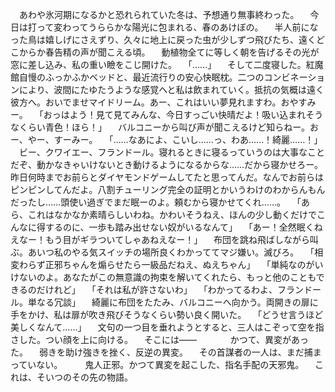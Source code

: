 　あわや氷河期になるかと恐れられていた冬は、予想通り無事終わった。
　今日は打って変わってうららかな陽光に包まれる、春のあけぼの。
　半人前になった鳥は嬉しげにさえずり、久々に地上に戻った虫が少しずつ飛びたち、遠くどこからか春告精の声が聞こえる頃。
　動植物全てに等しく朝を告げるその光が窓に差し込み、私の重い瞼をこじ開けた。
　「……」
　そして二度寝した。紅魔館自慢のふっかふかベッドと、最近流行りの安心快眠枕。二つのコンビネーションにより、波間にたゆたうような感覚へと私は飲まれていく。抵抗の気概は遠く彼方へ。おいでませマイドリーム。あー、これはいい夢見れますわ。おやすみー。
　「おっはよう！見て見てみんな、今日すっごい快晴だよ！吸い込まれそうなくらい青色！ほら！」
　バルコニーから叫び声が聞こえるけど知らねー。おー、やー、すーみー。
　「……なあによ、こいし……っ、わあ……！綺麗……！」
　ビー、クワイエー、フランドール。寝れるときに寝るっていうのは大事なことだぞ、動かなきゃいけないとき動けるようになるからな……だから寝かせろー。昨日何時までお前らとダイヤモンドゲームしてたと思ってんだ。なんでお前らはピンピンしてんだよ。八割チューリング完全の証明とかいうわけのわからんもんだったし……頭使い過ぎでまだ眠ーのよ。頼むから寝かせてくれ……。
　「あら、これはなかなか素晴らしいわね。かわいそうねえ、ほんの少し動くだけでこんなに得するのに、一歩も踏み出せない奴がいるなんて」
　「あー！全然眠くねえなー！もう目がギラついてしゃあねえなー！」
　布団を跳ね飛ばしながら叫ぶ。あいつ私のやる気スイッチの場所良くわかっててマジ嫌い。滅びろ。
　「相変わらず正邪ちゃんを煽らせたら一級品だねえ、ぬえちゃん」
　「単純なのがいけないのよ。あなたがこの無意識の拘束を解いてくれたら、もっと他のこともできるのだけれど」
　「それは私が許さないわ」
　「わかってるわよ、フランドール。単なる冗談」
　綺麗に布団をたたみ、バルコニーへ向かう。両開きの扉に手をかけ、私は扉が吹き飛びそうなくらい勢い良く開いた。
　「どうせ言うほど美しくなんて……」
　文句の一つ目を垂れようとすると、三人はこぞって空を指さした。つい顔を上に向ける。
　そこには――
　
　
　かつて、異変があった。
　弱きを助け強きを挫く、反逆の異変。
　その首謀者の一人は、まだ捕まっていない。
　
　鬼人正邪。かつて異変を起こした、指名手配の天邪鬼。
　これは、そいつのその先の物語。